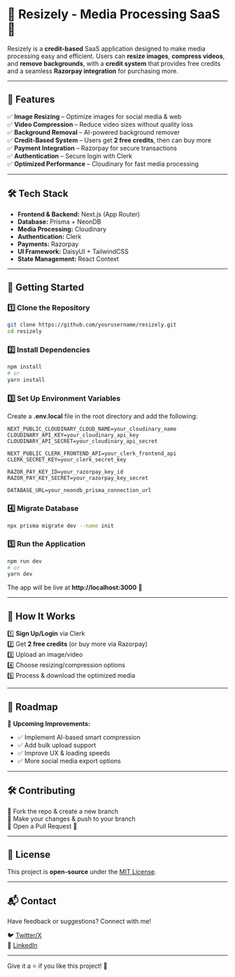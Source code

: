 # 📸 Resizely - Media Processing SaaS 🚀

Resizely is a **credit-based** SaaS application designed to make media processing easy and efficient. Users can **resize images**, **compress videos**, and **remove backgrounds**, with a **credit system** that provides free credits and a seamless **Razorpay integration** for purchasing more.

---

## 🌟 Features  

✅ **Image Resizing** – Optimize images for social media & web  
✅ **Video Compression** – Reduce video sizes without quality loss  
✅ **Background Removal** – AI-powered background remover  
✅ **Credit-Based System** – Users get **2 free credits**, then can buy more  
✅ **Payment Integration** – Razorpay for secure transactions  
✅ **Authentication** – Secure login with Clerk  
✅ **Optimized Performance** – Cloudinary for fast media processing  

---

## 🛠️ Tech Stack  

- **Frontend & Backend:** Next.js (App Router)  
- **Database:** Prisma + NeonDB  
- **Media Processing:** Cloudinary  
- **Authentication:** Clerk  
- **Payments:** Razorpay  
- **UI Framework:** DaisyUI + TailwindCSS  
- **State Management:** React Context  

---

## 🚀 Getting Started  

### 1️⃣ Clone the Repository  

```sh
git clone https://github.com/yourusername/resizely.git
cd resizely
```

### 2️⃣ Install Dependencies  

```sh
npm install
# or
yarn install
```

### 3️⃣ Set Up Environment Variables  

Create a **.env.local** file in the root directory and add the following:  

```env
NEXT_PUBLIC_CLOUDINARY_CLOUD_NAME=your_cloudinary_name
CLOUDINARY_API_KEY=your_cloudinary_api_key
CLOUDINARY_API_SECRET=your_cloudinary_api_secret

NEXT_PUBLIC_CLERK_FRONTEND_API=your_clerk_frontend_api
CLERK_SECRET_KEY=your_clerk_secret_key

RAZOR_PAY_KEY_ID=your_razorpay_key_id
RAZOR_PAY_KEY_SECRET=your_razorpay_key_secret

DATABASE_URL=your_neondb_prisma_connection_url
```

### 4️⃣ Migrate Database  

```sh
npx prisma migrate dev --name init
```

### 5️⃣ Run the Application  

```sh
npm run dev
# or
yarn dev
```

The app will be live at **http://localhost:3000** 🚀  

---

## 📸 How It Works  

1️⃣ **Sign Up/Login** via Clerk  
2️⃣ Get **2 free credits** (or buy more via Razorpay)  
3️⃣ Upload an image/video  
4️⃣ Choose resizing/compression options  
5️⃣ Process & download the optimized media  

---

## 📌 Roadmap  

🚀 **Upcoming Improvements:**  
- ✅ Implement AI-based smart compression  
- ✅ Add bulk upload support  
- ✅ Improve UX & loading speeds  
- ✅ More social media export options  

---

## 🛠 Contributing  

🔹 Fork the repo & create a new branch  
🔹 Make your changes & push to your branch  
🔹 Open a Pull Request 🎉  

---

## 📝 License  

This project is **open-source** under the [MIT License](LICENSE).  

---

## 📬 Contact  

Have feedback or suggestions? Connect with me!  

🐦 [Twitter/X](https://x.com/Nikhil10_02)  
🔗 [LinkedIn](https://www.linkedin.com/in/nikhil-bhoyar-nb1010)  

---

Give it a ⭐ if you like this project! 🚀

